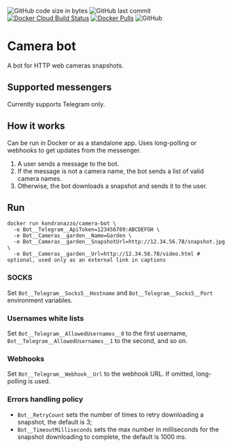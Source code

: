 ![GitHub code size in bytes](https://img.shields.io/github/languages/code-size/andead/camera-bot)
![GitHub last commit](https://img.shields.io/github/last-commit/andead/camera-bot)
[![Docker Cloud Build Status](https://img.shields.io/docker/cloud/build/kondranazzo/camera-bot)](https://hub.docker.com/r/kondranazzo/camera-bot/builds)
[![Docker Pulls](https://img.shields.io/docker/pulls/kondranazzo/camera-bot)](https://hub.docker.com/r/kondranazzo/camera-bot)
![GitHub](https://img.shields.io/github/license/andead/camera-bot)

# Camera bot

A bot for HTTP web cameras snapshots.

## Supported messengers

Currently supports Telegram only. 

## How it works

Can be run in Docker or as a standalone app. Uses long-polling or webhooks to get updates from the messenger. 

1. A user sends a message to the bot.
2. If the message is not a camera name, the bot sends a list of valid camera names.
3. Otherwise, the bot downloads a snapshot and sends it to the user.

## Run

```
docker run kondranazzo/camera-bot \
  -e Bot__Telegram__ApiToken=123456789:ABCDEFGH \
  -e Bot__Cameras__garden__Name=Garden \
  -e Bot__Cameras__garden__SnapshotUrl=http://12.34.56.78/snapshot.jpg \
  -e Bot__Cameras__garden__Url=http://12.34.56.78/video.html # optional, used only as an external link in captions
```

### SOCKS

Set `Bot__Telegram__Socks5__Hostname` and `Bot__Telegram__Socks5__Port` environment variables.

### Usernames white lists

Set `Bot__Telegram__AllowedUsernames__0` to the first username, `Bot__Telegram__AllowedUsernames__1` to the second, and so on.

### Webhooks

Set `Bot__Telegram__Webhook__Url` to the webhook URL. If omitted, long-polling is used.

### Errors handling policy

- `Bot__RetryCount` sets the number of times to retry downloading a snapshot, the default is 3;
- `Bot__TimeoutMilliseconds` sets the max number in milliseconds for the snapshot downloading to complete, the default is 1000 ms.
